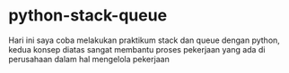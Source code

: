 # python-stack-queue

Hari ini saya coba melakukan praktikum stack dan queue dengan python, kedua konsep diatas sangat membantu proses pekerjaan yang ada di perusahaan dalam hal mengelola pekerjaan
